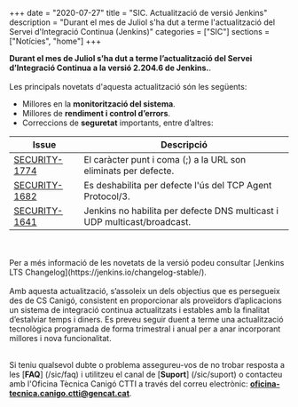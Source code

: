 +++
date        = "2020-07-27"
title       = "SIC. Actualització de versió Jenkins"
description = "Durant el mes de Juliol s'ha dut a terme l'actualització del Servei d'Integració Continua (Jenkins)"
categories  = ["SIC"]
sections    = ["Notícies", "home"]
+++

**Durant el mes de Juliol s’ha dut a terme l’actualització del Servei d’Integració Continua a la versió 2.204.6 de Jenkins.**.
<br>
<br>
Les principals novetats d'aquesta actualització són les següents:

* Millores en la **monitorització del sistema**.
* Millores de **rendiment i control d’errors**.
* Correccions de **seguretat** importants, entre d’altres:

|Issue|Descripció|
|-----------|----------|
|[SECURITY-1774](https://www.jenkins.io/security/advisory/2020-03-25/#SECURITY-1774)|El caràcter punt i coma (;) a la URL son eliminats per defecte.|
|[SECURITY-1682](https://www.jenkins.io/security/advisory/2020-01-29/#SECURITY-1682)|Es deshabilita per defecte l'ús del TCP Agent Protocol/3.|
|[SECURITY-1641](https://www.jenkins.io/security/advisory/2020-01-29/#SECURITY-1641)|Jenkins no habilita per defecte DNS multicast i UDP multicast/broadcast.|

<br>
<br>
Per a més informació de les novetats de la versió podeu consultar [Jenkins LTS Changelog](https://jenkins.io/changelog-stable/).
<br>
<br>
Amb aquesta actualització, s’assoleix un dels objectius que es persegueix des de CS Canigó, consistent en proporcionar als
proveïdors d’aplicacions un sistema de integració continua actualitzats i estables amb la finalitat d’estalviar temps i diners.
Es preveu seguir duent a terme una actualització tecnològica programada de forma trimestral i anual per a anar incorporant
millores i nova funcionalitat.
<br>
<br>

Si teniu qualsevol dubte o problema assegureu-vos de no trobar resposta a les [**FAQ**] (/sic/faq) i utilitzeu el canal
de [**Suport**] (/sic/suport) o contacteu amb l'Oficina Tècnica Canigó CTTI a través del correu electrònic: **oficina-tecnica.canigo.ctti@gencat.cat**.